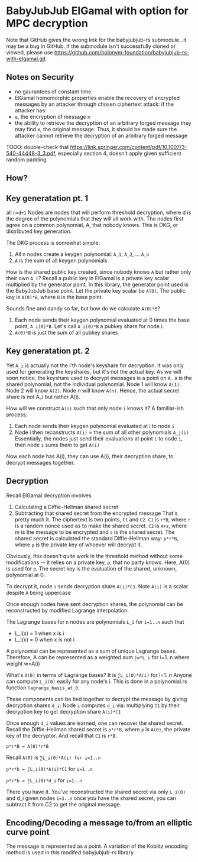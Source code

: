 # BabyJubJub ElGamal with option for MPC decryption
Note that GitHub gives the wrong link for the babyjubjub-rs submodule...it may be a bug in GitHub. If the submodule isn't successfully cloned or viewed, please use https://github.com/holonym-foundation/babyjubjub-rs-with-elgamal.git
## Notes on Security
- no gaurantees of constant time
- ElGamal homomorphic properties enable the recovery of encrypted messages by an attacker through chosen ciphertext attack:
if the attacker has:
- `e`, the encryption of message `m`
- the ability to retrieve the decryption of an arbitrary forged message
they may find `m`, the original message. Thus, it should be made sure the attacker cannot retrieve the decryption of an arbitrary forged message

TODO: double-check that 
https://link.springer.com/content/pdf/10.1007/3-540-44448-3_3.pdf, especially section 4, doesn't apply given sufficient random padding

## How?

Key generatation pt. 1
----------------------
all `n=d+1` Nodes are nodes that will perform threshold decryption, where d is the degree of the polynomials
that they will all work with. The nodes first agree on a common polynomial, A, that nobody knows. This is DKG,
or distributed key generation.

The DKG process is somewhat simple:
1. All n nodes create a keygen polynomial: `A_1`, `A_2`, ... `A_n`
2. `A` is the sum of all keygen polynomials

How is the shared public key created, since nobody knows `A` but rather only their own `A_i`? Recall a public key in ElGamal is a private key scalar
multiplied by the generator point. In this library, the generator point used is the BabyJubJub base point. 
Let the private key scalar be `A(0)`. The public key is `A(0)*B`, where `B` is the base point.

Sounds fine and dandy so far, but how do we calculate `A(0)*B`? 
1. Each node sends their keygen polynomial evaluated at 0 times the base point, `A_i(0)*B`. Let's call `A_i(0)*B` a pubkey share for node i.
2. `A(0)*B` is just the sum of all pubkey shares

Key generatation pt. 2
-----------------------
Yet `A_i` is actually not the i'th node's keyshare for decryption. It was only used for generating the keyshares,
but it's not the actual key. As we will soon notice, the keyshare used to decrypt messages is a point on `A.`
`A` is the shared polynomial, not the individual polynomial. Node 1 will know `A(1)`. Node 2 will know `A(2)`. Node n will
know `A(n)`. Hence, the actual secret share is not A_i but rather A(i).

How will we construct `A(i)` such that only node `i` knows it? A familiar-ish process:
1. Each node sends their keygen polynomial evaluated at i to node `i`
2. Node i then reconstructs `A(i)` = the sum of all other polynomials `A_j(i)`
Essentially, the nodes just send their evaluations at point `i` to node `i`, then node `i` sums them to get `A(i)`

Now each node has A(i), they can use A(i), their decryption share, to decrypt messages together.


Decryption
----------------
Recall ElGamal decryption involves 
1. Calculating a Diffie-Hellman shared secret
2. Subtracting that shared secret from the encrypted message
That's pretty much it. The ciphertext is two points, `C1` and `C2`. 
`C1` is `r*B`, where `r` is a random nonce used as to make the shared secret.
`C2` is `m+s`, where m is the message to be encrypted and `s` is the shared secret.
The shared secret is calculated the standard Diffie-Hellman way: `p*r*B`, where `p` is the private key of whoever will decrypt it.

Obviously, this doesn't quite work in the threshold method without some modifications -- it relies on a private key, `p`, that no party knows. 
Here, A(0) is used for `p`. The secret key is the evaluation of the shared, unknown, polynomial at 0.

To decrypt it, node `i` sends decryption share `A(i)*C1`. Note `A(i)` is a scalar despite `A` being uppercase

Once enough nodes have sent decryption shares, the polynomial can be reconstructed by modified Lagrange interpolation.

The Lagrange bases for `n` nodes are polynomials `L_i` for `i=1..n` such that
- L_i(x) = 1 when x is i
- L_i(x) = 0 when x is not i    

A polynomial can be represented as a sum of unique Lagrange bases. Therefore, A can be represented as a weighted sum `∑w*L_i` for i=1..n where weight w=A(i)

What's `A(0)` in terms of Lagrange bases? It is `∑L_i(0)*A(i)` for i=1..n
Anyone can compute `L_i(0)` easily for any node's i. This is done in a polynomial.rs function
`lagrange_basis_at_0`.


These components can be tied together to decrypt the message by giving decryption shares `d_i`:
Node `i` computes `d_i` via:
multiplying `C1` by their decryption key to get decryption share `A(i)*C1`

Once enough `d_i` values are learned, one can recover the shared secret. Recall the Diffie-Hellman
shared secret is `p*r*B`, where `p` is `A(0)`, the private key of the decryptor. And recall
that `C1` is `r*B`. 

`p*r*B = A(0)*r*B`

Recall `A(0)` is `∑L_i(0)*A(i) for i=1..n`

`p*r*b = ∑L_i(0)*A(i)*C1` for `i=1..n`

`p*r*b = ∑L_i(0)*d_i` for `i=1..n`


There you have it. You've reconstructed the shared secret via only `L_i(0)` and d_i given nodes `i=1..n`
once you have the shared secret, you can subtract it from C2 to get the original message.


Encoding/Decoding a message to/from an elliptic curve point
------------------
The message is represented as a point. A variation of the Koblitz encoding method is used in this modifed
babyjubjub-rs library.

